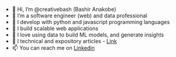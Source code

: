 - 👋 Hi, I’m @creativebash (Bashir Anakobe)
- 👀 I’m a software engineer (web) and data professional
- 🌱 I develop with python and javascript programming languages
- 🚀 I build scalable web applications
- 💞️ I love using data to build ML models, and generate insights
- 💞️ I technical and expository articles - [Link](https://medium.com/@anakobe)
- 📫 You can reach me on [Linkedin](https://www.linkedin.com/in/anakobe/)

<!---
creativebash/creativebash is a ✨ special ✨ repository because its `README.md` (this file) appears on your GitHub profile.
You can click the Preview link to take a look at your changes.
--->
